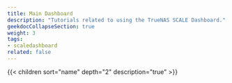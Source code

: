 ```yaml
---
title: Main Dashboard
description: "Tutorials related to using the TrueNAS SCALE Dashboard."
geekdocCollapseSection: true
weight: 3
tags:
- scaledashboard
related: false
---
```


{{< children sort="name" depth="2" description="true" >}}
